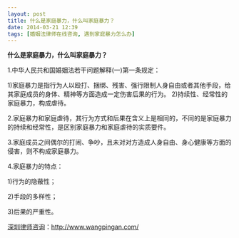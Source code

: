 ```yaml
---
layout: post
title: 什么是家庭暴力，什么叫家庭暴力？
date: 2014-03-21 12:39
tags: [婚姻法律师在线咨询, 遇到家庭暴力怎么办]
---
```

<strong>什么是家庭暴力，什么叫家庭暴力？</strong>

1.中华人民共和国婚姻法若干问题解释(一)第一条规定：

1)家庭暴力是指行为人以殴打、捆绑、残害、强行限制人身自由或者其他手段，给其家庭成员的身体、精神等方面造成一定伤害后果的行为。
2)持续性、经常性的家庭暴力，构成虐待。

2.家庭暴力和家庭虐待，其行为方式和后果在含义上是相同的，不同的是家庭暴力的持续和经常性，是区别家庭暴力和家庭虐待的实质要件。

3.家庭成员之间偶尔的打闹、争吵，且未对对方造成人身自由、身心健康等方面的侵害，则不构成家庭暴力。

4.家庭暴力的特点：

1)行为的隐蔽性；

2)手段的多样性；

3)后果的严重性。

<a href="http://www.wangpingan.com/">深圳律师咨询</a>：<a href="http://www.wangpingan.com/">http://www.wangpingan.com/</a>

